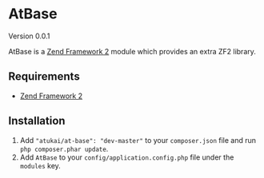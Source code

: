 # AtBase

Version 0.0.1

AtBase is a [Zend Framework 2](http://framework.zend.com) module which provides an extra ZF2 library.

## Requirements

* [Zend Framework 2](https://github.com/zendframework/zf2)

## Installation

 1. Add `"atukai/at-base": "dev-master"` to your `composer.json` file and run `php composer.phar update`.
 2. Add `AtBase` to your `config/application.config.php` file under the `modules` key.